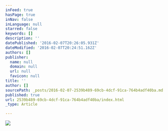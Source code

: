 ```yaml
---
inFeed: true
hasPage: true
inNav: false
inLanguage: null
starred: false
keywords: []
description: ''
datePublished: '2016-02-07T20:26:05.931Z'
dateModified: '2016-02-07T20:24:51.162Z'
authors: []
publisher:
  name: null
  domain: null
  url: null
  favicon: null
title: ''
author: []
sourcePath: _posts/2016-02-07-2539b489-69cb-4dcf-91ca-764b4adf40ba.md
published: true
url: 2539b489-69cb-4dcf-91ca-764b4adf40ba/index.html
_type: Article

---
```

![](https://the-grid-user-content.s3-us-west-2.amazonaws.com/1447d6cf-cb80-4c1e-b689-28753a1a69f5.JPG)